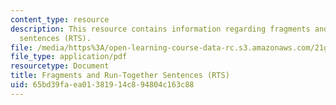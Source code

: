 ```yaml
---
content_type: resource
description: This resource contains information regarding fragments and run-together
  sentences (RTS).
file: /media/https%3A/open-learning-course-data-rc.s3.amazonaws.com/21g-222-expository-writing-for-bilingual-students-fall-2002/65bd39faea01381914c894804c163c88_MIT21G_222F02_fragments_an.pdf
file_type: application/pdf
resourcetype: Document
title: Fragments and Run-Together Sentences (RTS)
uid: 65bd39fa-ea01-3819-14c8-94804c163c88
---
```

